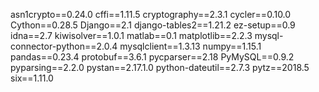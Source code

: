 asn1crypto==0.24.0
cffi==1.11.5
cryptography==2.3.1
cycler==0.10.0
Cython==0.28.5
Django==2.1
django-tables2==1.21.2
ez-setup==0.9
idna==2.7
kiwisolver==1.0.1
matlab==0.1
matplotlib==2.2.3
mysql-connector-python==2.0.4
mysqlclient==1.3.13
numpy==1.15.1
pandas==0.23.4
protobuf==3.6.1
pycparser==2.18
PyMySQL==0.9.2
pyparsing==2.2.0
pystan==2.17.1.0
python-dateutil==2.7.3
pytz==2018.5
six==1.11.0

